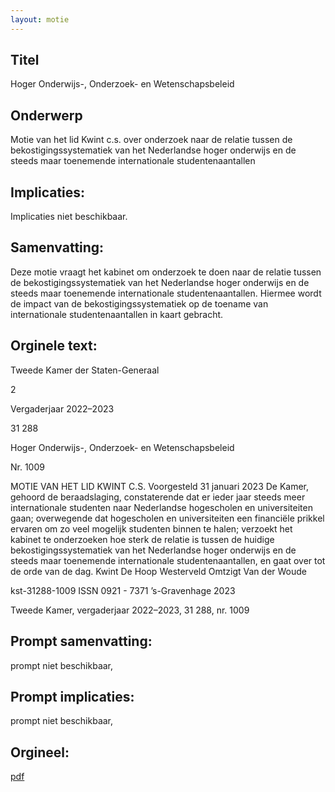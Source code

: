 ```yaml
---
layout: motie
---
```

## Titel
Hoger Onderwijs-, Onderzoek- en Wetenschapsbeleid
## Onderwerp
Motie van het lid Kwint c.s. over onderzoek naar de relatie tussen de bekostigingssystematiek van het Nederlandse hoger onderwijs en de steeds maar toenemende internationale studentenaantallen 
## Implicaties:
Implicaties niet beschikbaar.
## Samenvatting:

Deze motie vraagt het kabinet om onderzoek te doen naar de relatie tussen de bekostigingssystematiek van het Nederlandse hoger onderwijs en de steeds maar toenemende internationale studentenaantallen. Hiermee wordt de impact van de bekostigingssystematiek op de toename van internationale studentenaantallen in kaart gebracht.
## Orginele text:


Tweede Kamer der Staten-Generaal

2

Vergaderjaar 2022–2023

31 288

Hoger Onderwijs-, Onderzoek- en
Wetenschapsbeleid

Nr. 1009

MOTIE VAN HET LID KWINT C.S.
Voorgesteld 31 januari 2023
De Kamer,
gehoord de beraadslaging,
constaterende dat er ieder jaar steeds meer internationale studenten naar
Nederlandse hogescholen en universiteiten gaan;
overwegende dat hogescholen en universiteiten een financiële prikkel
ervaren om zo veel mogelijk studenten binnen te halen;
verzoekt het kabinet te onderzoeken hoe sterk de relatie is tussen de
huidige bekostigingssystematiek van het Nederlandse hoger onderwijs en
de steeds maar toenemende internationale studentenaantallen,
en gaat over tot de orde van de dag.
Kwint
De Hoop
Westerveld
Omtzigt
Van der Woude

kst-31288-1009
ISSN 0921 - 7371
’s-Gravenhage 2023

Tweede Kamer, vergaderjaar 2022–2023, 31 288, nr. 1009


## Prompt samenvatting:
prompt niet beschikbaar,

## Prompt implicaties:
prompt niet beschikbaar,
## Orgineel:
[pdf](https://gegevensmagazijn.tweedekamer.nl/OData/v4/2.0/Document(cc4ac0c5-1118-4807-8370-68c9097de02c)/resource)
